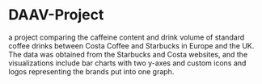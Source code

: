 # DAAV-Project
a project comparing the caffeine content and drink volume of standard coffee drinks between Costa Coffee and Starbucks in Europe and the UK. The data was obtained from the Starbucks and Costa websites, and the visualizations include bar charts with two y-axes and custom icons and logos representing the brands put into one graph.
